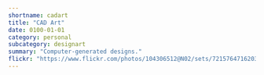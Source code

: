```yaml
---
shortname: cadart
title: "CAD Art"
date: 0100-01-01
category: personal
subcategory: designart
summary: "Computer-generated designs."
flickr: "https://www.flickr.com/photos/104306512@N02/sets/72157647162032984/"
---
```

